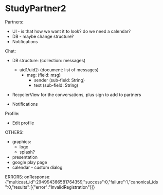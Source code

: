 # StudyPartner2

Partners:
- UI - is that how we want it to look? do we need a calendar?
- DB - maybe change structure?
- Notifications

Chat:
- DB structure:
(collection: messages)
    - uid1/uid2: (document: list of messages)
        - msg: (field: msg)
            - sender (sub-field: String)
            - text (sub-field: String)

- RecyclerView for the conversations, plus sign to add to partners
- Notifications

Profile:
- Edit profile

OTHERS:
- graphics:
    - logo
    - splash?
- presentation
- google play page
- calendar - custom dialog

ERRORS:
onResponse: {"multicast_id":294994366581764359,"success":0,"failure":1,"canonical_ids":0,"results":[{"error":"InvalidRegistration"}]}

